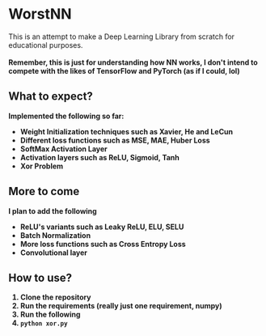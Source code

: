 # WorstNN
This is an attempt to make a Deep Learning Library from scratch for educational purposes. <br><br>
<b>Remember, this is just for understanding how NN works, I don't intend to compete with the likes of TensorFlow and PyTorch (as if I could, lol)<b>

## What to expect?
Implemented the following so far: <br>
<ul>
  <li>Weight Initialization techniques such as Xavier, He and LeCun</li>
  <li>Different loss functions such as MSE, MAE, Huber Loss </li>
  <li>SoftMax Activation Layer</li>
  <li>Activation layers such as ReLU, Sigmoid, Tanh </li>
  <li>Xor Problem</li>
</ul>

## More to come
I plan to add the following
<ul>
  <li>ReLU's variants such as Leaky ReLU, ELU, SELU</li>
  <li>Batch Normalization</li>
  <li>More loss functions such as Cross Entropy Loss</li>
  <li>Convolutional layer</li>
</ul>

## How to use?
1) Clone the repository <br>
2) Run the requirements (really just one requirement, numpy) <br>
3) Run the following <br>
4) <code>python xor.py</code>
